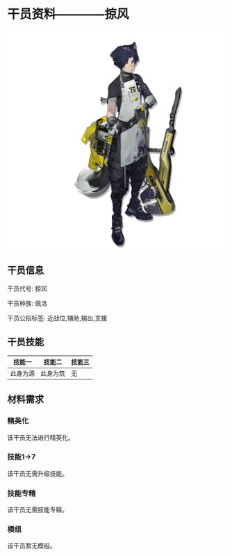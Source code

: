 # 干员资料————掠风

![掠风](./oprImages/掠风.png)

## 干员信息

干员代号: 掠风

干员种族: 佩洛

干员公招标签: 近战位,辅助,输出,支援

## 干员技能

| 技能一       | 技能二   | 技能三 |
| ------------ | -------- | ------ |
| 此身为源 | 此身为筑 | 无 |

## 材料需求

### 精英化

该干员无法进行精英化。

### 技能1→7

该干员无需升级技能。

### 技能专精

该干员无需技能专精。

### 模组

该干员暂无模组。
